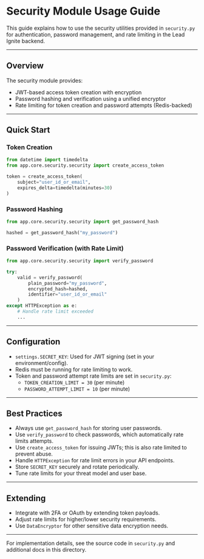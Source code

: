 # Security Module Usage Guide

This guide explains how to use the security utilities provided in `security.py` for authentication, password management, and rate limiting in the Lead Ignite backend.

---

## Overview
The security module provides:
- JWT-based access token creation with encryption
- Password hashing and verification using a unified encryptor
- Rate limiting for token creation and password attempts (Redis-backed)

---

## Quick Start

### Token Creation
```python
from datetime import timedelta
from app.core.security.security import create_access_token

token = create_access_token(
    subject="user_id_or_email",
    expires_delta=timedelta(minutes=30)
)
```

### Password Hashing
```python
from app.core.security.security import get_password_hash

hashed = get_password_hash("my_password")
```

### Password Verification (with Rate Limit)
```python
from app.core.security.security import verify_password

try:
    valid = verify_password(
        plain_password="my_password",
        encrypted_hash=hashed,
        identifier="user_id_or_email"
    )
except HTTPException as e:
    # Handle rate limit exceeded
    ...
```

---

## Configuration
- `settings.SECRET_KEY`: Used for JWT signing (set in your environment/config).
- Redis must be running for rate limiting to work.
- Token and password attempt rate limits are set in `security.py`:
  - `TOKEN_CREATION_LIMIT = 30` (per minute)
  - `PASSWORD_ATTEMPT_LIMIT = 10` (per minute)

---

## Best Practices
- Always use `get_password_hash` for storing user passwords.
- Use `verify_password` to check passwords, which automatically rate limits attempts.
- Use `create_access_token` for issuing JWTs; this is also rate limited to prevent abuse.
- Handle `HTTPException` for rate limit errors in your API endpoints.
- Store `SECRET_KEY` securely and rotate periodically.
- Tune rate limits for your threat model and user base.

---

## Extending
- Integrate with 2FA or OAuth by extending token payloads.
- Adjust rate limits for higher/lower security requirements.
- Use `DataEncryptor` for other sensitive data encryption needs.

---

For implementation details, see the source code in `security.py` and additional docs in this directory.
